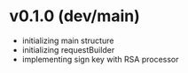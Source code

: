 # v0.1.0 (dev/main)
- initializing main structure
- initializing requestBuilder
- implementing sign key with RSA processor